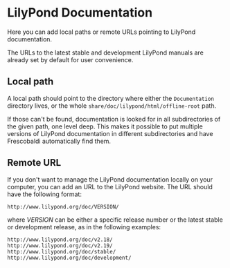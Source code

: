 # LilyPond Documentation

Here you can add local paths or remote URLs pointing to LilyPond documentation.

The URLs to the latest stable and development LilyPond manuals are already
set by default for user convenience.

## Local path

A local path should point to the directory where either the `Documentation`
directory lives, or the whole `share/doc/lilypond/html/offline-root` path.

If those can't be found, documentation is looked for in all subdirectories
of the given path, one level deep. This makes it possible to put multiple
versions of LilyPond documentation in different subdirectories and have
Frescobaldi automatically find them.

## Remote URL

If you don't want to manage the LilyPond documentation locally on your
computer, you can add an URL to the LilyPond website.  The URL should
have the following format:

    http://www.lilypond.org/doc/VERSION/

where *VERSION* can be either a specific release number or the latest stable
or development release, as in the following examples:

    http://www.lilypond.org/doc/v2.18/
    http://www.lilypond.org/doc/v2.19/
    http://www.lilypond.org/doc/stable/
    http://www.lilypond.org/doc/development/
